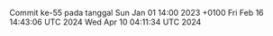 Commit ke-55 pada tanggal Sun Jan 01 14:00 2023 +0100
Fri Feb 16 14:43:06 UTC 2024
Wed Apr 10 04:11:34 UTC 2024

